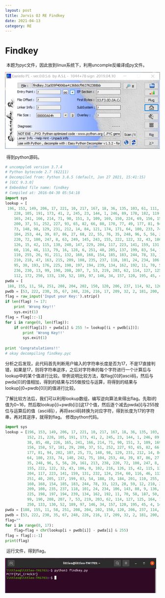 ```yaml
---
layout: post
title: Jarvis OJ RE Findkey
date: 2021-04-13
category: RE
---
```

# Findkey 

​		本题为pyc文件，因此放到linux系统下，利用uncomple反编译成py文件。

<img src="https://github.com/littleO-range/littleO-range.github.io/raw/master/_images/image069.png" alt="image069" style="zoom:67%;" />

​		得到python源码。

```python
# uncompyle6 version 3.7.4
# Python bytecode 2.7 (62211)
# Decompiled from: Python 3.8.5 (default, Jan 27 2021, 15:41:15) 
# [GCC 9.3.0]
# Embedded file name: findkey
# Compiled at: 2016-04-30 05:54:18
import sys
lookup = [
 196, 153, 149, 206, 17, 221, 10, 217, 167, 18, 36, 135, 103, 61, 111, 31, 92, 152, 21, 
    228, 105, 191, 173, 41, 2, 245, 23, 144, 1, 246, 89, 178, 182, 119, 38, 85, 48, 226, 
    165, 241, 166, 214, 71, 90, 151, 3, 109, 169, 150, 224, 69, 156, 158, 57, 181, 29, 
    200, 37, 51, 252, 227, 93, 65, 82, 66, 80, 170, 77, 49, 177, 81, 94, 202, 107, 25, 
    73, 148, 98, 129, 231, 212, 14, 84, 121, 174, 171, 64, 180, 233, 74, 140, 242, 75, 
    104, 253, 44, 39, 87, 86, 27, 68, 22, 55, 76, 35, 248, 96, 5, 56, 20, 161, 213, 238, 
    220, 72, 100, 247, 8, 63, 249, 145, 243, 155, 222, 122, 32, 43, 186, 0, 102, 216, 
    126, 15, 42, 115, 138, 240, 147, 229, 204, 117, 223, 141, 159, 131, 232, 124, 254, 
    60, 116, 46, 113, 79, 16, 128, 6, 251, 40, 205, 137, 199, 83, 54, 188, 19, 184, 201, 
    110, 255, 26, 91, 211, 132, 160, 168, 154, 185, 183, 244, 78, 33, 123, 28, 59, 12, 
    210, 218, 47, 163, 215, 209, 108, 235, 237, 118, 101, 24, 234, 106, 143, 88, 9, 136, 
    95, 30, 193, 176, 225, 198, 197, 194, 239, 134, 162, 192, 11, 70, 58, 187, 50, 67, 
    236, 230, 13, 99, 190, 208, 207, 7, 53, 219, 203, 62, 114, 127, 125, 164, 179, 175, 
    112, 172, 250, 133, 130, 52, 189, 97, 146, 34, 157, 120, 195, 45, 4, 142, 139]
pwda = [
 188, 155, 11, 58, 251, 208, 204, 202, 150, 120, 206, 237, 114, 92, 126, 6, 42]
pwdb = [53, 222, 230, 35, 67, 248, 226, 216, 17, 209, 32, 2, 181, 200, 171, 60, 108]
flag = raw_input('Input your Key:').strip()
if len(flag) != 17:
    print 'Wrong Key!!'
    sys.exit(1)
flag = flag[::-1]
for i in range(0, len(flag)):
    if ord(flag[i]) + pwda[i] & 255 != lookup[(i + pwdb[i])]:
        print 'Wrong Key!!'
        sys.exit(1)

print 'Congratulations!!'
# okay decompiling findkey.pyc
```

​		分析之后发现，此代码首先判断用户输入的字符串长度是否为17，不是17直接判错，如果是17，则将字符串逆序，之后对字符串的每个字符进行一个计算后与lookup中的某个值进行比较。举例说明比较方法，取flag[0]的ascii码，然后与pwda[0]的值相加，得到的结果与255做按位与运算，将得到的结果与lookup[(0+pwdb[0])]的值进行比较。

​		了解比较方法后，我们可以利用lookup数组，编写逆向算法来得出flag。先取i的值为0~16，然后取lookup[(i+pwdb[i])]这17个值，然后逐个减去pwda[i]与255按位与运算后的值（ascii码），再将ascii码转换为对应字符，得到长度为17的字符串，再对其逆序，就得到flag。
修改python代码。

```python
import sys
lookup = [196, 153, 149, 206, 17, 221, 10, 217, 167, 18, 36, 135, 103, 61, 111, 31, 92, 
          152, 21, 228, 105, 191, 173, 41, 2, 245, 23, 144, 1, 246, 89, 178, 182, 119, 
          38, 85, 48, 226, 165, 241, 166, 214, 71, 90, 151, 3, 109, 169, 150, 224, 69, 
          156, 158, 57, 181, 29, 200, 37, 51, 252, 227, 93, 65, 82, 66, 80, 170, 77, 49, 
          177, 81, 94, 202, 107, 25, 73, 148, 98, 129, 231, 212, 14, 84, 121, 174, 171, 
          64, 180, 233, 74, 140, 242, 75, 104, 253, 44, 39, 87, 86, 27, 68, 22, 55, 76, 
          35, 248, 96, 5, 56, 20, 161, 213, 238, 220, 72, 100, 247, 8, 63, 249, 145, 243, 
          155, 222, 122, 32, 43, 186, 0, 102, 216, 126, 15, 42, 115, 138, 240, 147, 229, 
          204, 117, 223, 141, 159, 131, 232, 124, 254, 60, 116, 46, 113, 79, 16, 128, 6, 
          251, 40, 205, 137, 199, 83, 54, 188, 19, 184, 201, 110, 255, 26, 91, 211, 132, 
          160, 168, 154, 185, 183, 244, 78, 33, 123, 28, 59, 12, 210, 218, 47, 163, 215, 
          209, 108, 235, 237, 118, 101, 24, 234, 106, 143, 88, 9, 136, 95, 30, 193, 176, 
          225, 198, 197, 194, 239, 134, 162, 192, 11, 70, 58, 187, 50, 67, 236, 230, 13, 
          99, 190, 208, 207, 7, 53, 219, 203, 62, 114, 127, 125, 164, 179, 175, 112, 172, 
          250, 133, 130, 52, 189, 97, 146, 34, 157, 120, 195, 45, 4, 142, 139]
pwda = [188, 155, 11, 58, 251, 208, 204, 202, 150, 120, 206, 237, 114, 92, 126, 6, 42]
pwdb = [53, 222, 230, 35, 67, 248, 226, 216, 17, 209, 32, 2, 181, 200, 171, 60, 108]
flag=""
for i in range(0, 17):
    flag=flag + chr(lookup[i + pwdb[i]] - pwda[i] & 255)
flag = flag[::-1]
print(flag)

```

​	运行文件，得到flag。

<img src="https://github.com/littleO-range/littleO-range.github.io/raw/master/_images/image074.png" alt="image074" style="zoom:67%;" />